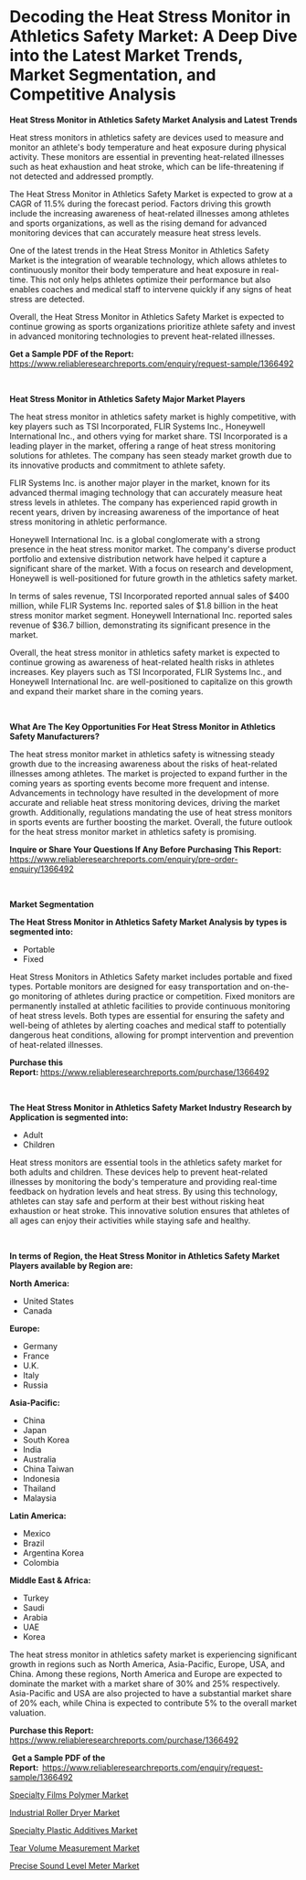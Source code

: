 <p><h1>Decoding the Heat Stress Monitor in Athletics Safety Market: A Deep Dive into the Latest Market Trends, Market Segmentation, and Competitive Analysis</h1></p><p><strong>Heat Stress Monitor in Athletics Safety Market Analysis and Latest Trends</strong></p>
<p><p>Heat stress monitors in athletics safety are devices used to measure and monitor an athlete's body temperature and heat exposure during physical activity. These monitors are essential in preventing heat-related illnesses such as heat exhaustion and heat stroke, which can be life-threatening if not detected and addressed promptly.</p><p>The Heat Stress Monitor in Athletics Safety Market is expected to grow at a CAGR of 11.5% during the forecast period. Factors driving this growth include the increasing awareness of heat-related illnesses among athletes and sports organizations, as well as the rising demand for advanced monitoring devices that can accurately measure heat stress levels.</p><p>One of the latest trends in the Heat Stress Monitor in Athletics Safety Market is the integration of wearable technology, which allows athletes to continuously monitor their body temperature and heat exposure in real-time. This not only helps athletes optimize their performance but also enables coaches and medical staff to intervene quickly if any signs of heat stress are detected.</p><p>Overall, the Heat Stress Monitor in Athletics Safety Market is expected to continue growing as sports organizations prioritize athlete safety and invest in advanced monitoring technologies to prevent heat-related illnesses.</p></p>
<p><strong>Get a Sample PDF of the Report:&nbsp;</strong> <a href="https://www.reliableresearchreports.com/enquiry/request-sample/1366492">https://www.reliableresearchreports.com/enquiry/request-sample/1366492</a></p>
<p>&nbsp;</p>
<p><strong>Heat Stress Monitor in Athletics Safety Major Market Players</strong></p>
<p><p>The heat stress monitor in athletics safety market is highly competitive, with key players such as TSI Incorporated, FLIR Systems Inc., Honeywell International Inc., and others vying for market share. TSI Incorporated is a leading player in the market, offering a range of heat stress monitoring solutions for athletes. The company has seen steady market growth due to its innovative products and commitment to athlete safety.</p><p>FLIR Systems Inc. is another major player in the market, known for its advanced thermal imaging technology that can accurately measure heat stress levels in athletes. The company has experienced rapid growth in recent years, driven by increasing awareness of the importance of heat stress monitoring in athletic performance.</p><p>Honeywell International Inc. is a global conglomerate with a strong presence in the heat stress monitor market. The company's diverse product portfolio and extensive distribution network have helped it capture a significant share of the market. With a focus on research and development, Honeywell is well-positioned for future growth in the athletics safety market.</p><p>In terms of sales revenue, TSI Incorporated reported annual sales of $400 million, while FLIR Systems Inc. reported sales of $1.8 billion in the heat stress monitor market segment. Honeywell International Inc. reported sales revenue of $36.7 billion, demonstrating its significant presence in the market.</p><p>Overall, the heat stress monitor in athletics safety market is expected to continue growing as awareness of heat-related health risks in athletes increases. Key players such as TSI Incorporated, FLIR Systems Inc., and Honeywell International Inc. are well-positioned to capitalize on this growth and expand their market share in the coming years.</p></p>
<p>&nbsp;</p>
<p><strong>What Are The Key Opportunities For Heat Stress Monitor in Athletics Safety Manufacturers?</strong></p>
<p><p>The heat stress monitor market in athletics safety is witnessing steady growth due to the increasing awareness about the risks of heat-related illnesses among athletes. The market is projected to expand further in the coming years as sporting events become more frequent and intense. Advancements in technology have resulted in the development of more accurate and reliable heat stress monitoring devices, driving the market growth. Additionally, regulations mandating the use of heat stress monitors in sports events are further boosting the market. Overall, the future outlook for the heat stress monitor market in athletics safety is promising.</p></p>
<p><strong>Inquire or Share Your Questions If Any Before Purchasing This Report:</strong> <a href="https://www.reliableresearchreports.com/enquiry/pre-order-enquiry/1366492">https://www.reliableresearchreports.com/enquiry/pre-order-enquiry/1366492</a></p>
<p>&nbsp;</p>
<p><strong>Market Segmentation</strong></p>
<p><strong>The Heat Stress Monitor in Athletics Safety Market Analysis by types is segmented into:</strong></p>
<p><ul><li>Portable</li><li>Fixed</li></ul></p>
<p><p>Heat Stress Monitors in Athletics Safety market includes portable and fixed types. Portable monitors are designed for easy transportation and on-the-go monitoring of athletes during practice or competition. Fixed monitors are permanently installed at athletic facilities to provide continuous monitoring of heat stress levels. Both types are essential for ensuring the safety and well-being of athletes by alerting coaches and medical staff to potentially dangerous heat conditions, allowing for prompt intervention and prevention of heat-related illnesses.</p></p>
<p><strong>Purchase this Report:&nbsp;</strong><a href="https://www.reliableresearchreports.com/purchase/1366492">https://www.reliableresearchreports.com/purchase/1366492</a></p>
<p>&nbsp;</p>
<p><strong>The Heat Stress Monitor in Athletics Safety Market Industry Research by Application is segmented into:</strong></p>
<p><ul><li>Adult</li><li>Children</li></ul></p>
<p><p>Heat stress monitors are essential tools in the athletics safety market for both adults and children. These devices help to prevent heat-related illnesses by monitoring the body's temperature and providing real-time feedback on hydration levels and heat stress. By using this technology, athletes can stay safe and perform at their best without risking heat exhaustion or heat stroke. This innovative solution ensures that athletes of all ages can enjoy their activities while staying safe and healthy.</p></p>
<p>&nbsp;</p>
<p><strong>In terms of Region, the Heat Stress Monitor in Athletics Safety Market Players available by Region are:</strong></p>
<p>
    <p> <strong> North America: </strong>
        <ul>
            <li>United States</li>
            <li>Canada</li>
        </ul>
        </p> 
    <p> <strong> Europe: </strong>
        <ul>
            <li>Germany</li>
            <li>France</li>
            <li>U.K.</li>
            <li>Italy</li>
            <li>Russia</li>
        </ul>
        </p> 
    <p> <strong> Asia-Pacific: </strong>
        <ul>
            <li>China</li>
            <li>Japan</li>
            <li>South Korea</li>
            <li>India</li>
            <li>Australia</li>
            <li>China Taiwan</li>
            <li>Indonesia</li>
            <li>Thailand</li>
            <li>Malaysia</li>
        </ul>
        </p> 
    <p> <strong> Latin America: </strong>
        <ul>
            <li>Mexico</li>
            <li>Brazil</li>
            <li>Argentina Korea</li>
            <li>Colombia</li>
        </ul>
        </p> 
    <p> <strong> Middle East & Africa: </strong>
        <ul>
            <li>Turkey</li>
            <li>Saudi</li>
            <li>Arabia</li>
            <li>UAE</li>
            <li>Korea</li>
        </ul>
    </p>
    </p>
<p><p>The heat stress monitor in athletics safety market is experiencing significant growth in regions such as North America, Asia-Pacific, Europe, USA, and China. Among these regions, North America and Europe are expected to dominate the market with a market share of 30% and 25% respectively. Asia-Pacific and USA are also projected to have a substantial market share of 20% each, while China is expected to contribute 5% to the overall market valuation.</p></p>
<p><strong>Purchase this Report: </strong><a href="https://www.reliableresearchreports.com/purchase/1366492">https://www.reliableresearchreports.com/purchase/1366492</a></p>
<p>&nbsp;<strong>Get a Sample PDF of the Report:&nbsp;&nbsp;</strong><a href="https://www.reliableresearchreports.com/enquiry/request-sample/1366492">https://www.reliableresearchreports.com/enquiry/request-sample/1366492</a></p>
<p><strong></strong></p>
<p><p><a href="https://github.com/RichRobinson5/Market-Research-Report-List-3/blob/main/specialty-films-polymer-market.md">Specialty Films Polymer Market</a></p><p><a href="https://medium.com/@samanthamills76/industrial-roller-dryer-market-size-cagr-trends-2024-2030-b68bce82024e">Industrial Roller Dryer Market</a></p><p><a href="https://github.com/gdfhhhj/Market-Research-Report-List-3/blob/main/specialty-plastic-additives-market.md">Specialty Plastic Additives Market</a></p><p><a href="https://issuu.com/reportprime-2/docs/tear-volume-measurement-market-size-2030.pptx">Tear Volume Measurement Market</a></p><p><a href="https://medium.com/@samanthamills76/analyzing-precise-sound-level-meter-market-global-industry-perspective-and-forecast-2024-to-2031-9e441898e0af">Precise Sound Level Meter Market</a></p></p>